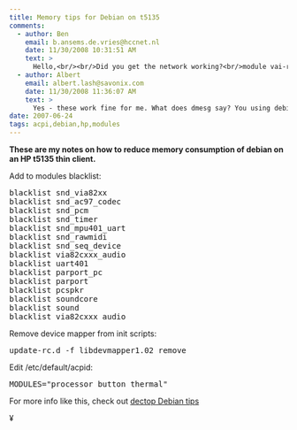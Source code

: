 ```yaml
---
title: Memory tips for Debian on t5135
comments:
  - author: Ben
    email: b.ansems.de.vries@hccnet.nl
    date: 11/30/2008 10:31:51 AM
    text: >
      Hello,<br/><br/>Did you get the network working?<br/>module vai-rhine is loaded, ifup eth0 gives no device<br/><br/>Greetz,<br/><br/>Ben
  - author: Albert
    email: albert.lash@savonix.com
    date: 11/30/2008 11:36:07 AM
    text: >
      Yes - these work fine for me. What does dmesg say? You using debian?
date: 2007-06-24
tags: acpi,debian,hp,modules
---
```

<strong>These are my notes on how to reduce memory consumption of debian on an HP t5135 thin client.</strong>

Add to modules blacklist:

<pre>
blacklist snd_via82xx
blacklist snd_ac97_codec
blacklist snd_pcm
blacklist snd_timer
blacklist snd_mpu401_uart
blacklist snd_rawmidi
blacklist snd_seq_device
blacklist via82cxxx_audio
blacklist uart401
blacklist parport_pc
blacklist parport
blacklist pcspkr
blacklist soundcore
blacklist sound
blacklist via82cxxx_audio</pre>

Remove device mapper from init scripts:

<pre>update-rc.d -f libdevmapper1.02 remove</pre>

Edit /etc/default/acpid:

<pre>MODULES="processor button thermal"</pre>

For more info like this, check out <a href="http://www.docunext.com/blog/2007/06/dectop-debian-tips.html">dectop Debian tips</a>

¥

